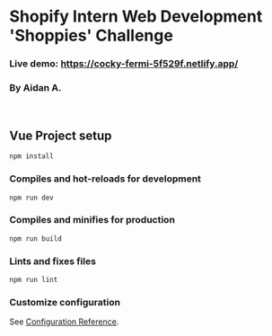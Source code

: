 # Shopify Intern Web Development 'Shoppies' Challenge
### Live demo: https://cocky-fermi-5f529f.netlify.app/
### By Aidan A.

<p>&nbsp;</p>

## Vue Project setup
```
npm install
```

### Compiles and hot-reloads for development
```
npm run dev
```

### Compiles and minifies for production
```
npm run build
```

### Lints and fixes files
```
npm run lint
```

### Customize configuration
See [Configuration Reference](https://cli.vuejs.org/config/).

